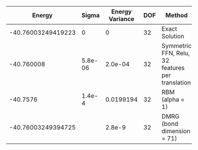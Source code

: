 | Energy             | Sigma   | Energy Variance | DOF | Method                                           | Data Repository              |
|--------------------|---------|-----------------|-----|--------------------------------------------------|------------------------------|
| -40.76003249419223 | 0       | 0               | 32  | Exact Solution                                   | data/exact1d                 |
| -40.760008         | 5.8e-06 | 2.0e-04         | 32  | Symmetric FFN, Relu, 32 features per translation | data/NQS/chain32P_32_1.mpack |
| -40.7576           | 1.4e-4  | 0.0199194       | 32  | RBM (alpha = 1)                                  |                              |
| -40.76003249394725 |         | 2.8e-9          | 32  | DMRG (bond dimension = 71)                       |                              |
